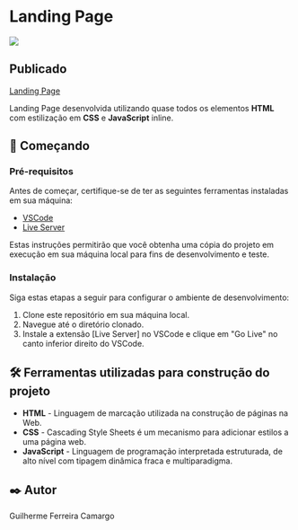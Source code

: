 # Landing Page

<img src="https://servidor-estatico-tan.vercel.app/page.png">

## Publicado

[Landing Page](https://landing-page-psi-one-98.vercel.app/)

Landing Page desenvolvida utilizando quase todos os elementos **HTML** com estilização em **CSS** e 
**JavaScript** inline.

## 🚀 Começando

### Pré-requisitos

Antes de começar, certifique-se de ter as seguintes ferramentas instaladas em sua máquina:

- [VSCode](https://code.visualstudio.com/)
- [Live Server](https://github.com/ritwickdey/vscode-live-server-plus-plus)

Estas instruções permitirão que você obtenha uma cópia do projeto em execução em sua máquina local para fins de
desenvolvimento e teste.

### Instalação

Siga estas etapas a seguir para configurar o ambiente de desenvolvimento:

1. Clone este repositório em sua máquina local.
2. Navegue até o diretório clonado.
3. Instale a extensão [Live Server] no VSCode e clique em "Go Live" no canto inferior direito do VSCode.

## 🛠️ Ferramentas utilizadas para construção do projeto

* **HTML** - Linguagem de marcação utilizada na construção de páginas na Web.
* **CSS** - Cascading Style Sheets é um mecanismo para adicionar estilos a uma página web.
* **JavaScript** - Linguagem de programação interpretada estruturada, de alto nível com tipagem dinâmica
fraca e multiparadigma.

## ✒️ Autor

Guilherme Ferreira Camargo
